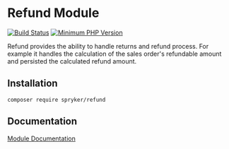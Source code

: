 # Refund Module
[![Build Status](https://travis-ci.org/spryker/refund.svg)](https://travis-ci.org/spryker/refund)
[![Minimum PHP Version](https://img.shields.io/badge/php-%3E%3D%207.3-8892BF.svg)](https://php.net/)

Refund provides the ability to handle returns and refund process. For example it handles the calculation of the sales order's refundable amount and persisted the calculated refund amount.

## Installation

```
composer require spryker/refund
```

## Documentation

[Module Documentation](https://academy.spryker.com/developing_with_spryker/module_guide/checkout_process/refund/refund.html)
